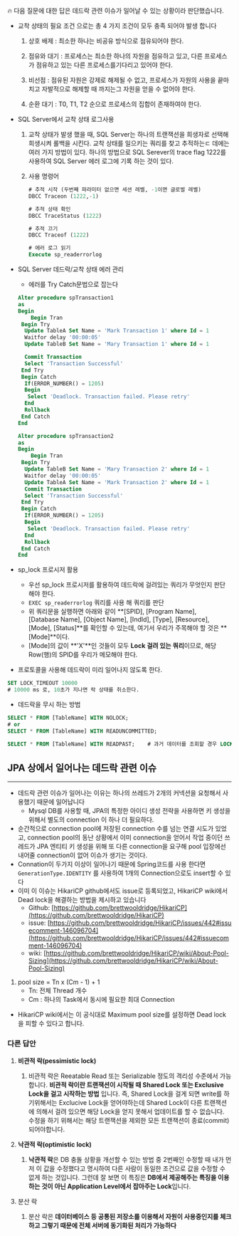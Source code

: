 <aside>
🔥 다음 질문에 대한 답은 데드락 관련 이슈가 일어날 수 있는 상황이라 판단했습니다.

- 교착 상태의 필요 조건 으로는 총 4 가지 조건이 모두 충족 되어야 발생 합니다
    
    1. 상호 배제 : 최소한 하나는 비공유 방식으로 점유되어야 한다.
    
    2. 점유와 대기 : 프로세스는 최소한 하나의 자원을 점유하고 있고, 다른 프로세스가 점유하고 있는 다른 프로세스를기다리고 있어야 한다.
    
    1. 비선점 : 점유된 자원은 강제로 해제될 수 없고, 프로세스가 자원의 사용을 끝마치고 자발적으로 해제할 때 까지는그 자원을 얻을 수 없어야 한다.
    2. 순환 대기 : T0, T1, T2 순으로 프로세스의 집합이 존재하여야 한다.
    
</aside>

- SQL Server에서 교착 상태 로그사용
    1. 교착 상태가 발생 했을 때, SQL Server는 하나의 트랜잭션을 희생자로 선택해 희생시켜 롤백을 시킨다. 교착 상태를 일으키는 쿼리를 찾고 추적하는ㄷ 데에는 여러 가지 방법이 있다. 하나의 방법으로 SQL Serever의 trace flag 1222를 사용하여 SQL Server 에러 로그에 기록 하는 것이 있다.
    2. 사용 명령어
        
        ```sql
        # 추적 시작 (두번째 파라미터 없으면 세션 레벨, -1이면 글로벌 레벨)
        DBCC Traceon (1222,-1)
        
        # 추적 상태 확인 
        DBCC TraceStatus (1222)
        
        # 추적 끄기 
        DBCC Traceof (1222)
        
        # 에러 로그 읽기 
        Execute sp_readerrorlog
        ```
        

- SQL Server 데드락/교착 상태 에러 관리
    - 에러를 Try Catch문법으로 잡는다
    
    ```sql
    Alter procedure spTransaction1
    as  
    Begin  
        Begin Tran
     Begin Try  
      Update TableA Set Name = 'Mark Transaction 1' where Id = 1  
      Waitfor delay '00:00:05'  
      Update TableB Set Name = 'Mary Transaction 1' where Id = 1  
    
      Commit Transaction
      Select 'Transaction Successful' 
     End Try
     Begin Catch
      If(ERROR_NUMBER() = 1205)
      Begin
       Select 'Deadlock. Transaction failed. Please retry'
      End
      Rollback
     End Catch 
    End
    
    Alter procedure spTransaction2  
    as  
    Begin  
        Begin Tran
     Begin Try
      Update TableB Set Name = 'Mary Transaction 2' where Id = 1
      Waitfor delay '00:00:05'
      Update TableA Set Name = 'Mark Transaction 2' where Id = 1
      Commit Transaction
      Select 'Transaction Successful' 
     End Try
     Begin Catch
      If(ERROR_NUMBER() = 1205)
      Begin
       Select 'Deadlock. Transaction failed. Please retry'
      End
      Rollback
     End Catch 
    End
    ```
    

- sp_lock 프로시저 활용
    - 우선 sp_lock 프로시저를 활용하여 데드락에 걸려있는 쿼리가 무엇인지 판단 해야 한다.
    - `EXEC sp_readerrorlog` 쿼리를 사용 해 쿼리를 판단
    - 위 쿼리문을 실행하면 아래와 같이 **[SPID], [Program Name], [Database Name], [Object Name], [IndId], [Type], [Resource], [Mode], [Status]**를 확인할 수 있는데, 여기서 우리가 주목해야 할 것은 **[Mode]**이다.
    - [Mode]의 값이 **'X'**인 것들이 모두 **Lock 걸려 있는 쿼리**이므로, 해당 Row(행)의 SPID를 우리가 메모해야 한다.

- 프로토콜을 사용해 데드락이 미리 일어나지 않도록 한다.

```sql
SET LOCK_TIMEOUT 10000
# 10000 ms 로, 10초가 지나면 락 상태를 취소한다.
```

- 데드락을 무시 하는 방법

```sql
SELECT * FROM [TableName] WITH NOLOCK;
# or
SELECT * FROM [TableName] WITH READUNCOMMITTED;

SELECT * FROM [TableName] WITH READPAST;	# 과거 데이터를 조회할 경우 LOCK 걸린 Row를 제외하고 데이터 조회.
```

## JPA 상에서 일어나는 데드락 관련 이슈

---

- 데드락 관련 이슈가 일어나는 이유는 하나의 쓰레드가 2개의 커넥션을 요청해서 사용했기 때문에 일어납니다
    - Mysql DB를 사용할 때, JPA의 특정한 아이디 생성 전략을 사용하면 키 생성을 위해서 별도의 connection 이 하나 더 필요하다.
- 순간적으로 connection pool에 저장된 connection 수를 넘는 연결 시도가 있었고, connection pool의 동난 상황에서 이미 connection을 얻어서 작업 중이던 쓰레드가 JPA 엔티티 키 생성을 위해 또 다른 connection을 요구해 pool 입장에선 내어줄 connection이 없어 이슈가 생기는 것이다.
- Connation이 두가지 이상이 일어나기 때문에 Spring코드를 사용 한다면 `GenerationType.IDENTITY` 를 사용하여 1개의 Connection으로도 insert할 수 있다
- 이미 이 이슈는 HikariCP github에서도 issue로 등록되었고, HikariCP wiki에서 Dead lock을 해결하는 방법을 제시하고 있습니다
    - Github: [https://github.com/brettwooldridge/HikariCP](https://github.com/brettwooldridge/HikariCP)
    - issue: [https://github.com/brettwooldridge/HikariCP/issues/442#issuecomment-146096704](https://github.com/brettwooldridge/HikariCP/issues/442#issuecomment-146096704)
    - wiki: [https://github.com/brettwooldridge/HikariCP/wiki/About-Pool-Sizing](https://github.com/brettwooldridge/HikariCP/wiki/About-Pool-Sizing)

1. pool size = Tn x (Cm - 1) + 1
    - Tn: 전체 Thread 개수
    - Cm : 하나의 Task에서 동시에 필요한 최대 Connection

- HikariCP wiki에서는 이 공식대로 Maximum pool size를 설정하면 Dead lock을 피할 수 있다고 합니다.

### 다른 답안

1. **비관적 락(pessimistic lock)**
    1. 비관적 락은 Reeatable Read 또는 Serializable 정도의 격리성 수준에서 가능합니다. **비관적 락이란 트랜잭션이 시작될 때 Shared Lock 또는 Exclusive Lock을 걸고 시작하는 방법**
    입니다. 즉, Shared Lock을 걸게 되면 write를 하기위해서는 Exclucive Lock을 얻어야하는데 Shared Lock이 다른 트랜잭션에 의해서 걸려 있으면 해당 Lock을 얻지 못해서 업데이트를 할 수 없습니다. 수정을 하기 위해서는 해당 트랜잭션을 제외한 모든 트랜잭션이 종료(commit) 되어야합니다.
2. **낙관적 락(optimistic lock)**
    1. **낙관적 락**은 DB 충돌 상황을 개선할 수 있는 방법 중 2번째인 수정할 때 내가 먼저 이 값을 수정했다고 명시하여 다른 사람이 동일한 조건으로 값을 수정할 수 없게 하는 것입니다. 그런데 잘 보면 이 특징은 **DB에서 제공해주는 특징을 이용하는 것이 아닌 Application Level에서 잡아주는 Lock**입니다. 

3. 분산 락

    1. 분산 락은 **데이터베이스 등 공통된 저장소를 이용해서 자원이 사용중인지를 체크하고 그렇기 때문에 전체 서버에 동기화된 처리가 가능하다**
